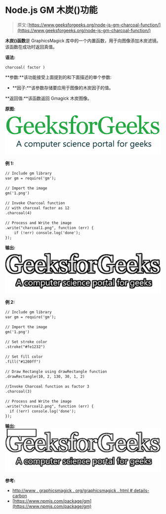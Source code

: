# Node.js GM 木炭()功能

> 原文:[https://www.geeksforgeeks.org/node-js-gm-charcoal-function/](https://www.geeksforgeeks.org/node-js-gm-charcoal-function/)

**木炭()函数**是 GraphicsMagick 库中的一个内置函数，用于向图像添加木炭滤镜。该函数在成功时返回真值。

**语法:**

```
charcoal( factor )
```

**参数:**该功能接受上面提到的和下面描述的单个参数:

*   **因子:**该参数存储要应用于图像的木炭因子的值。

**返回值:**该函数返回 Gmagick 木炭图像。

**原图:**
![](img/3a7f2a0c7a1b7410f45c9428c4fda2ad.png)

**例 1:**

```
// Include gm library
var gm = require('gm');

// Import the image
gm('1.png')

// Invoke Charcoal function
// with charcoal factor as 12
.charcoal(4)

// Process and Write the image
.write("charcoal1.png", function (err) {
    if (!err) console.log('done');
});
```

**输出:**
![](img/ca5731090d2bc14f2cbd83fd5b04b8a2.png)

**例 2:**

```
// Include gm library
var gm = require('gm');

// Import the image
gm('1.png')

// Set stroke color
.stroke("#fe1232")

// Set fill color
.fill("#1200ff")

// Draw Rectangle using drawRectangle function
.drawRectangle(10, 2, 130, 30, 1, 2)

//Invoke Charcoal function as factor 3
.charcoal(3)

// Process and Write the image
.write("charcoal2.png", function (err) {
  if (!err) console.log('done');
});
```

**输出:**
![](img/7c880310f4cb457ed42aa74a7fae40eb.png)

**参考:**

*   [http://www . graphicsmagick . org/graphicsmagick . html # details-carbon](http://www.graphicsmagick.org/GraphicsMagick.html#details-charcoal)
*   [https://www.npmjs.com/package/gm](https://www.npmjs.com/package/gm)